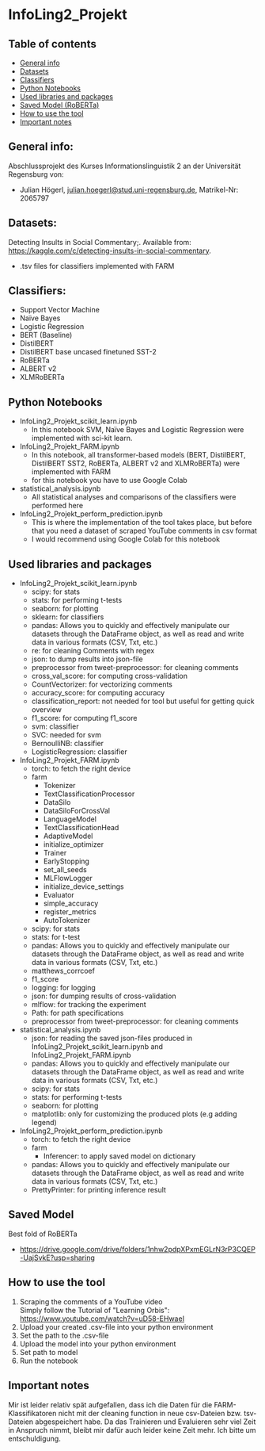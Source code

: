 # InfoLing2_Projekt

## Table of contents
* [General info](#general-info)
* [Datasets](#datasets)
* [Classifiers](#classifiers)
* [Python Notebooks](#python-notebooks)
* [Used libraries and packages](#used-libraries-and-packages)
* [Saved Model (RoBERTa)](#saved-model)
* [How to use the tool](#how-to-use-the-tool)
* [Important notes](#important-notes)

## General info:
Abschlussprojekt des Kurses Informationslinguistik 2 an der Universität Regensburg von:
- Julian Högerl, julian.hoegerl@stud.uni-regensburg.de, Matrikel-Nr: 2065797

## Datasets:
Detecting Insults in Social Commentary;. Available from: https://kaggle.com/c/detecting-insults-in-social-commentary.
- .tsv files for classifiers implemented with FARM

## Classifiers:
- Support Vector Machine
- Naïve Bayes
- Logistic Regression
- BERT (Baseline)
- DistilBERT
- DistilBERT base uncased finetuned SST-2
- RoBERTa
- ALBERT v2
- XLMRoBERTa

## Python Notebooks
- InfoLing2_Projekt_scikit_learn.ipynb
  - In this notebook SVM, Naïve Bayes and Logistic Regression were implemented with sci-kit learn.
- InfoLing2_Projekt_FARM.ipynb
  - In this notebook, all transformer-based models (BERT, DistilBERT, DistilBERT SST2, RoBERTa, ALBERT v2 and XLMRoBERTa) were implemented with FARM
  - for this notebook you have to use Google Colab
- statistical_analysis.ipynb
  - All statistical analyses and comparisons of the classifiers were performed here
- InfoLing2_Projekt_perform_prediction.ipynb
  - This is where the implementation of the tool takes place, but before that you need a dataset of scraped YouTube comments in csv format
  - I would recommend using Google Colab for this notebook

## Used libraries and packages
- InfoLing2_Projekt_scikit_learn.ipynb
  - scipy: for stats
  - stats: for performing t-tests
  - seaborn: for plotting
  - sklearn: for classifiers
  - pandas: Allows you to quickly and effectively manipulate our datasets through the DataFrame object, as well as read and write data in various formats (CSV, Txt, etc.)
  - re: for cleaning Comments with regex
  - json: to dump results into json-file
  - preprocessor from tweet-preprocessor: for cleaning comments
  - cross_val_score: for computing cross-validation
  - CountVectorizer: for vectorizing comments
  - accuracy_score: for computing accuracy
  - classification_report: not needed for tool but useful for getting quick overview 
  - f1_score: for computing f1_score
  - svm: classifier
  - SVC: needed for svm
  - BernoulliNB: classifier
  - LogisticRegression: classifier 
- InfoLing2_Projekt_FARM.ipynb
  - torch: to fetch the right device
  - farm
    - Tokenizer
    - TextClassificationProcessor
    - DataSilo
    - DataSiloForCrossVal
    - LanguageModel
    - TextClassificationHead
    - AdaptiveModel
    - initialize_optimizer
    - Trainer
    - EarlyStopping
    - set_all_seeds
    - MLFlowLogger
    - initialize_device_settings
    - Evaluator
    - simple_accuracy
    - register_metrics
    - AutoTokenizer
  - scipy: for stats
  - stats: for t-test
  - pandas: Allows you to quickly and effectively manipulate our datasets through the DataFrame object, as well as read and write data in various formats (CSV, Txt, etc.)
  - matthews_corrcoef
  - f1_score
  - logging: for logging
  - json: for dumping results of cross-validation
  - mlflow: for tracking the experiment
  - Path: for path specifications
  - preprocessor from tweet-preprocessor: for cleaning comments
- statistical_analysis.ipynb
  - json: for reading the saved json-files produced in InfoLing2_Projekt_scikit_learn.ipynb and InfoLing2_Projekt_FARM.ipynb
  - pandas: Allows you to quickly and effectively manipulate our datasets through the DataFrame object, as well as read and write data in various formats (CSV, Txt, etc.)
  - scipy: for stats
  - stats: for performing t-tests
  - seaborn: for plotting
  - matplotlib: only for customizing the produced plots (e.g adding legend)
- InfoLing2_Projekt_perform_prediction.ipynb
  - torch: to fetch the right device
  - farm
    - Inferencer: to apply saved model on dictionary
  - pandas: Allows you to quickly and effectively manipulate our datasets through the DataFrame object, as well as read and write data in various formats (CSV, Txt, etc.)
  - PrettyPrinter: for printing inference result

## Saved Model 
Best fold of RoBERTa
- https://drive.google.com/drive/folders/1nhw2pdpXPxmEGLrN3rP3CQEP-UajSvkE?usp=sharing

## How to use the tool
1. Scraping the comments of a YouTube video<br>
Simply follow the Tutorial of "Learning Orbis": https://www.youtube.com/watch?v=uD58-EHwaeI
2. Upload your created .csv-file into your python environment
3. Set the path to the .csv-file
4. Upload the model into your python environment
5. Set path to model
6. Run the notebook

## Important notes
Mir ist leider relativ spät aufgefallen, dass ich die Daten für die FARM-Klassifikatoren nicht mit der cleaning function in neue csv-Dateien bzw. tsv-Dateien abgespeichert habe. Da das Trainieren und Evaluieren sehr viel Zeit in Anspruch nimmt, bleibt mir dafür auch leider keine Zeit mehr. Ich bitte um entschuldigung.

